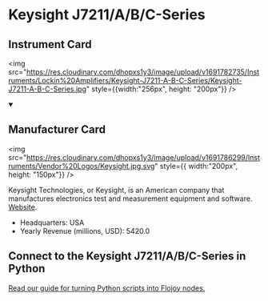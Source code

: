 
# Keysight J7211/A/B/C-Series

## Instrument Card

<div className="flex">

<div>



</div>

<img src="https://res.cloudinary.com/dhopxs1y3/image/upload/v1691782735/Instruments/Lockin%20Amplifiers/Keysight-J7211-A-B-C-Series/Keysight-J7211-A-B-C-Series.jpg" style={{width:"256px", height: "200px"}} />

</div>

>

<details open>
<summary><h2>Manufacturer Card</h2></summary>

<img src="https://res.cloudinary.com/dhopxs1y3/image/upload/v1691786299/Instruments/Vendor%20Logos/Keysight.jpg.svg" style={{ width:"200px", height: "150px"}} />

Keysight Technologies, or Keysight, is an American company that manufactures electronics test and measurement equipment and software. <a href="https://www.keysight.com/us/en/home.html">Website</a>.

<ul>
  <li>Headquarters: USA</li>
  <li>Yearly Revenue (millions, USD): 5420.0</li>
</ul>
</details>

## Connect to the Keysight J7211/A/B/C-Series in Python

[Read our guide for turning Python scripts into Flojoy nodes.](https://docs.flojoy.ai/custom-nodes/creating-custom-node/)


